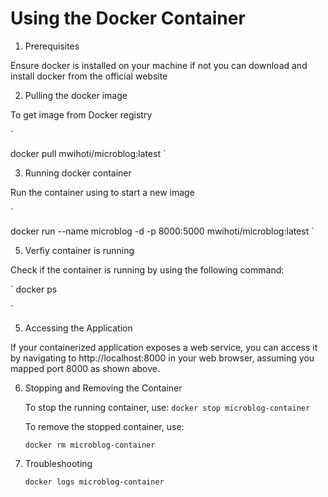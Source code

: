 # Using the Docker Container

1. Prerequisites

Ensure docker is installed on your machine if not you can download and install docker from the official website

2. Pulling the docker image
 
To get image from Docker registry

`

 docker pull mwihoti/microblog:latest 
`

3. Running docker container
   
Run the container using to start a new image

`

docker run --name microblog -d -p 8000:5000 mwihoti/microblog:latest
`

5. Verfiy container is running
   
Check if the container is running by using the following command:

`
docker ps

`

5. Accessing the Application

If your containerized application exposes a web service, you can access it by navigating to http://localhost:8000 in your web browser, assuming you mapped port 8000 as shown above.

6. Stopping and Removing the Container

    To stop the running container, use:
   `
   docker stop microblog-container
   `

    To remove the stopped container, use:
   
    `
   docker rm microblog-container
    `

8. Troubleshooting

    `
   docker logs microblog-container
    `
